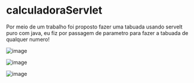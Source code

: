 # calculadoraServlet

Por meio de um trabalho foi proposto fazer uma tabuada usando servelt puro com java, eu fiz por passagem de parametro para fazer a tabuada de qualquer numero!

![image](https://user-images.githubusercontent.com/82242779/196262937-282ffaa6-f9fb-484b-8330-7396e6b9375d.png)

![image](https://user-images.githubusercontent.com/82242779/196325031-e1a3e877-e095-4708-9599-f5a368891759.png)

![image](https://user-images.githubusercontent.com/82242779/196325093-8e8fc59f-0111-4e02-9e58-f318b002a83b.png)
